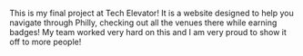 This is my final project at Tech Elevator! It is a website designed to help you navigate through Philly, checking out all the venues there while earning badges! My team worked very hard on this and I am very proud to show it off to more people!
